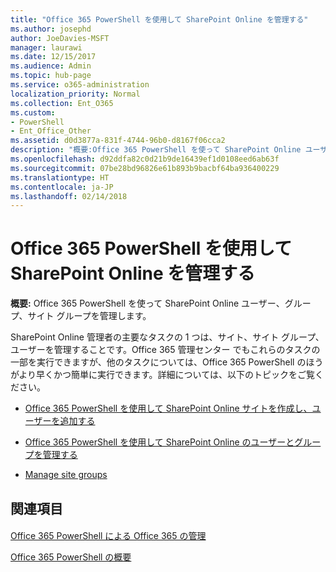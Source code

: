 ```yaml
---
title: "Office 365 PowerShell を使用して SharePoint Online を管理する"
ms.author: josephd
author: JoeDavies-MSFT
manager: laurawi
ms.date: 12/15/2017
ms.audience: Admin
ms.topic: hub-page
ms.service: o365-administration
localization_priority: Normal
ms.collection: Ent_O365
ms.custom:
- PowerShell
- Ent_Office_Other
ms.assetid: d0d3877a-831f-4744-96b0-d8167f06cca2
description: "概要:Office 365 PowerShell を使って SharePoint Online ユーザー、グループ、サイト グループを管理します。"
ms.openlocfilehash: d92ddfa82c0d21b9de16439ef1d0108eed6ab63f
ms.sourcegitcommit: 07be28bd96826e61b893b9bacbf64ba936400229
ms.translationtype: HT
ms.contentlocale: ja-JP
ms.lasthandoff: 02/14/2018
---
```

# <a name="manage-sharepoint-online-with-office-365-powershell"></a>Office 365 PowerShell を使用して SharePoint Online を管理する

 **概要:** Office 365 PowerShell を使って SharePoint Online ユーザー、グループ、サイト グループを管理します。
  
SharePoint Online 管理者の主要なタスクの 1 つは、サイト、サイト グループ、ユーザーを管理することです。Office 365 管理センター でもこれらのタスクの一部を実行できますが、他のタスクについては、Office 365 PowerShell のほうがより早くかつ簡単に実行できます。詳細については、以下のトピックをご覧ください。
  
- [Office 365 PowerShell を使用して SharePoint Online サイトを作成し、ユーザーを追加する](http://technet.microsoft.com/library/c55d4ccf-ab36-481a-a285-c40234e11abd.aspx)
    
- [Office 365 PowerShell を使用して SharePoint Online のユーザーとグループを管理する](http://technet.microsoft.com/library/9680af2e-a965-4e62-92ee-da72105c7800.aspx)
    
- [Manage site groups](http://technet.microsoft.com/library/122f4099-c78d-4cce-bab0-4343b04596ae.aspx)
    
## <a name="see-also"></a>関連項目

#### 

[Office 365 PowerShell による Office 365 の管理](manage-office-365-with-office-365-powershell.md)
  
[Office 365 PowerShell の概要](getting-started-with-office-365-powershell.md)

